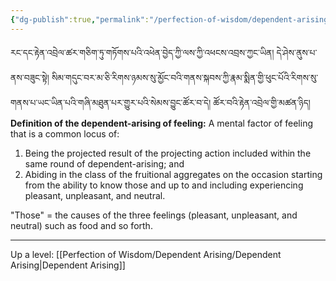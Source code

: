 ```yaml
---
{"dg-publish":true,"permalink":"/perfection-of-wisdom/dependent-arising/feeling/"}
---
```


རང་དང་རྟེན་འབྲེལ་ཚར་གཅིག་ཏུ་གཏོགས་པའི་འཕེན་བྱེད་ཀྱི་ལས་ཀྱི་འཕངས་འབྲས་ཀྱང་ཡིན། དེ་ཤེས་ནུས་པ་ནས་བཟུང་སྟེ། 
སིམ་གདུང་བར་མ་ཅི་རིགས་ཉམས་སུ་མྱོང་བའི་གནས་སྐབས་ཀྱི་རྣམ་སྨིན་གྱི་ཕུང་པོའི་རིགས་སུ་གནས་པ་ཡང་ཡིན་པའི་གཞི་མཐུན་པར་གྱུར་པའི་སེམས་བྱུང་ཚོར་བ་དེ།
ཚོར་བའི་རྟེན་འབྲེལ་གྱི་མཚན་ཉིད།
**Definition of the dependent-arising of feeling:**
A mental factor of feeling that is a common locus of: 
1. Being the projected result of the projecting action included within the same round of dependent-arising; and
2. Abiding in the class of the fruitional aggregates on the occasion starting from the ability to know those and up to and including experiencing pleasant, unpleasant, and neutral.

"Those" = the causes of the three feelings (pleasant, unpleasant, and neutral) such as food and so forth.

---
Up a level: [[Perfection of Wisdom/Dependent Arising/Dependent Arising\|Dependent Arising]]